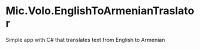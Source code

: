 # Mic.Volo.EnglishToArmenianTraslator
Simple app with C# that translates text from English to Armenian
